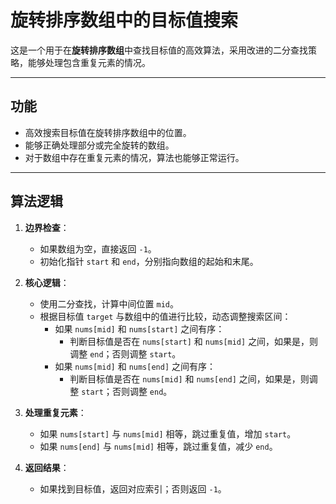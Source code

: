 # **旋转排序数组中的目标值搜索**

这是一个用于在**旋转排序数组**中查找目标值的高效算法，采用改进的二分查找策略，能够处理包含重复元素的情况。

---

## **功能**
- 高效搜索目标值在旋转排序数组中的位置。
- 能够正确处理部分或完全旋转的数组。
- 对于数组中存在重复元素的情况，算法也能够正常运行。

---

## **算法逻辑**

1. **边界检查**：
    - 如果数组为空，直接返回 `-1`。
    - 初始化指针 `start` 和 `end`，分别指向数组的起始和末尾。

2. **核心逻辑**：
    - 使用二分查找，计算中间位置 `mid`。
    - 根据目标值 `target` 与数组中的值进行比较，动态调整搜索区间：
        - 如果 `nums[mid]` 和 `nums[start]` 之间有序：
            - 判断目标值是否在 `nums[start]` 和 `nums[mid]` 之间，如果是，则调整 `end`；否则调整 `start`。
        - 如果 `nums[mid]` 和 `nums[end]` 之间有序：
            - 判断目标值是否在 `nums[mid]` 和 `nums[end]` 之间，如果是，则调整 `start`；否则调整 `end`。

3. **处理重复元素**：
    - 如果 `nums[start]` 与 `nums[mid]` 相等，跳过重复值，增加 `start`。
    - 如果 `nums[end]` 与 `nums[mid]` 相等，跳过重复值，减少 `end`。

4. **返回结果**：
    - 如果找到目标值，返回对应索引；否则返回 `-1`。
